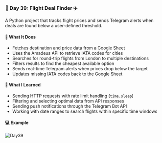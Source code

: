 ### 📅 Day 39: Flight Deal Finder ✈️

A Python project that tracks flight prices and sends Telegram alerts when deals are found below a user-defined threshold.

#### 🧠 What It Does
- Fetches destination and price data from a Google Sheet  
- Uses the Amadeus API to retrieve IATA codes for cities  
- Searches for round-trip flights from London to multiple destinations  
- Filters results to find the cheapest available option  
- Sends real-time Telegram alerts when prices drop below the target  
- Updates missing IATA codes back to the Google Sheet

#### 📝 What I Learned
- Sending HTTP requests with rate limit handling (`time.sleep`)  
- Filtering and selecting optimal data from API responses  
- Sending push notifications through the Telegram Bot API
- Working with date ranges to search flights within specific time windows  

#### 💻 Example
![Day39](https://github.com/user-attachments/assets/29f746ef-8a59-44db-9e9f-9789f61f040e)
